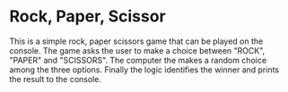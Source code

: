 # Rock, Paper, Scissor

This is a simple rock, paper scissors game that can be played on the console. The game asks the user to make a choice between "ROCK", "PAPER" and "SCISSORS". The computer the makes a random choice among the three options. Finally the logic identifies the winner and prints the result to the console.
